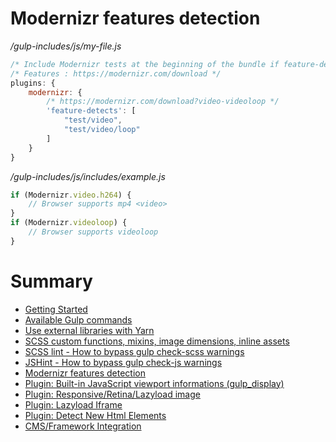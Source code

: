# Modernizr features detection

*/gulp-includes/js/my-file.js*

```js
/* Include Modernizr tests at the beginning of the bundle if feature-detects is filled. */
/* Features : https://modernizr.com/download */
plugins: {
    modernizr: {
        /* https://modernizr.com/download?video-videoloop */
        'feature-detects': [
            "test/video",
            "test/video/loop"
        ]
    }
}
```

*/gulp-includes/js/includes/example.js*

```js
if (Modernizr.video.h264) {
    // Browser supports mp4 <video>
}
if (Modernizr.videoloop) {
    // Browser supports videoloop
}
```

# Summary

- [Getting Started](./readme.md)
- [Available Gulp commands](./gulp-commands.md)
- [Use external libraries with Yarn](./external-libraries.md)
- [SCSS custom functions, mixins, image dimensions, inline assets](./scss-functions.md)
- [SCSS lint - How to bypass gulp check-scss warnings](./scss-lint.md)
- [JSHint - How to bypass gulp check-js warnings](./jshint.md)
- [Modernizr features detection](./modernizr.md)
- [Plugin: Built-in JavaScript viewport informations (gulp_display)](./viewport-framework.md)
- [Plugin: Responsive/Retina/Lazyload image](./responsive-image-plugin.md)
- [Plugin: Lazyload Iframe](./lazyload-iframe.md)
- [Plugin: Detect New Html Elements](./detect-new-html-elements.md)
- [CMS/Framework Integration](./cms-framework.md)